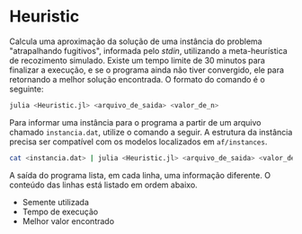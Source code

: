 # Heuristic

Calcula uma aproximação da solução de uma instância do problema "atrapalhando fugitivos", informada pelo *stdin*, utilizando a meta-heurística de recozimento simulado. Existe um tempo limite de 30 minutos para finalizar a execução, e se o programa ainda não tiver convergido, ele para retornando a melhor solução encontrada. O formato do comando é o seguinte:

```bash
julia <Heuristic.jl> <arquivo_de_saida> <valor_de_n>
```

Para informar uma instância para o programa a partir de um arquivo chamado `instancia.dat`, utilize o comando a seguir. A estrutura da instância precisa ser compatível com os modelos localizados em `af/instances`.

```bash
cat <instancia.dat> | julia <Heuristic.jl> <arquivo_de_saida> <valor_de_n>
```

A saída do programa lista, em cada linha, uma informação diferente. O conteúdo das linhas está listado em ordem abaixo.

- Semente utilizada
- Tempo de execução
- Melhor valor encontrado